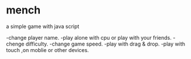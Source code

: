 # mench
a simple game with java script

-change player name.
-play alone with cpu or play with your friends.
-chenge difficulty.
-change game speed.
-play with drag & drop.
-play with touch ,on moblie or other devices.
